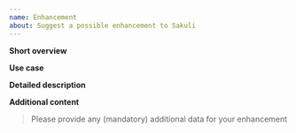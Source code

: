```yaml
---
name: Enhancement
about: Suggest a possible enhancement to Sakuli
---
```


**Short overview**

**Use case**

**Detailed description**

**Additional content**

> Please provide any (mandatory) additional data for your enhancement
